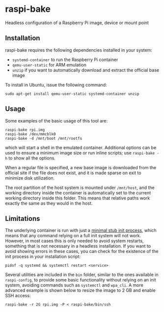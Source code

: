 # raspi-bake

Headless configuration of a Raspberry Pi image, device or mount point

## Installation

raspi-bake requires the following dependencies installed in your system:

- `systemd-container` to run the Raspberry Pi container
- `qemu-user-static` for ARM emulation
- `unzip` if you want to automatically download and extract the official base image

To install in Ubuntu, issue the following command:

```
sudo apt-get install qemu-user-static systemd-container unzip
```

## Usage

Some examples of the basic usage of this tool are:

```
raspi-bake rpi.img
raspi-bake /dev/mmcblk0
raspi-bake -d /mnt/boot /mnt/rootfs
```

which will start a shell in the emulated container. Additional options can be used to ensure a minimum image size or run inline scripts; use `raspi-bake -h` to show all the options.

When a regular file is specified, a new base image is downloaded from the official site if the file does not exist, and it is made sparse on exit to minimize disk utilization.

The root partition of the host system is mounted under `/mnt/host`, and the working directory inside the container is automatically set to the current working directory inside this folder. This means that relative paths work exactly the same as they would in the host.

## Limitations

The underlying container is run with just a [minimal stub init process](https://www.freedesktop.org/software/systemd/man/systemd-nspawn.html#-a), which means that any command relying on a full init system will not work. However, in most cases this is only needed to avoid system restarts, something that is not necessary in a headless installation. If you want to avoid showing errors in these cases, you can check for the existence of the init process in your installation script:

```
pidof -q systemd && systemctl restart <service>
```

Several utilities are included in the `bin` folder, similar to the ones available in `raspi-config`, to provide some basic functionality without relying on an init system, avoiding commands such as `systemctl` and `wpa_cli`. A more advanced example is shown below to resize the image to 2 GB and enable SSH access:

```
raspi-bake -r 2G rpi.img -P < raspi-bake/bin/ssh
```
